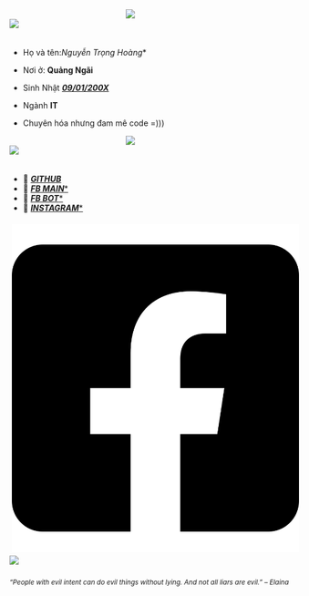 <div>
<img src="./img/Profile-elaina.png" width="300" align="right" />
<br/>
<img src="./img/AboutMe-elaina.png" width="500" />
<br/>
<br/>
  
- Họ và tên:*Nguyễn Trọng Hoàng**

- Nơi ở: **Quảng Ngãi**

- Sinh Nhật [***09/01/200X***](https://smkn4palembang.sch.id/)

- Ngành **IT**

- Chuyên hóa nhưng đam mê code =)))
<img src="./img/Waifu-elainaa.png" width="300" align="right" />
<br/>
<img src="./img/Repo-elaina.png" width="500" />
<br/>
<br/>
  
- 📗 [***GITHUB***](https://github.com/terris91) <br/>
- 📘 [***FB MAIN****](https://www.facebook.com/t.hoang0901/) <br/>
- 📙 [***FB BOT****](https://www.facebook.com/terris.real/) <br/>
- 📕 [***INSTAGRAM****](https://www.instagram.com/terris.91/) <br/>
<p align="left">
 <a href="https://www.facebook.com/t.hoang0901/">
    <img src="resources/facebook.svg" alt="facebook" style="vertical-align:top; margin:6px 4px">
  </a>  

<br/>
<img src="./img/banner-elainaa.png" width="500" /><br/>
  
<sub> *“People with evil intent can do evil things without lying. And not all liars are evil.” – Elaina* </sub>
<!--
<img src="https://metrics.lecoq.io/Eilaluth?template=classic&base.header=0&base.activity=0&base.community=0&base.repositories=0&base.metadata=0&repositories=1&repositories=100&repositories.batch=100&repositories.forks=false&repositories.affiliations=owner&repositories.featured=Eilaluth%2FAyano%2CEilaluth%2FKyoko%2CEilaluth%2FKanna%2CEilaluth%2FHotaru%2CEilaluth%2FMocha&config.timezone=Asia%2FJakart"  />
-->
</div>
